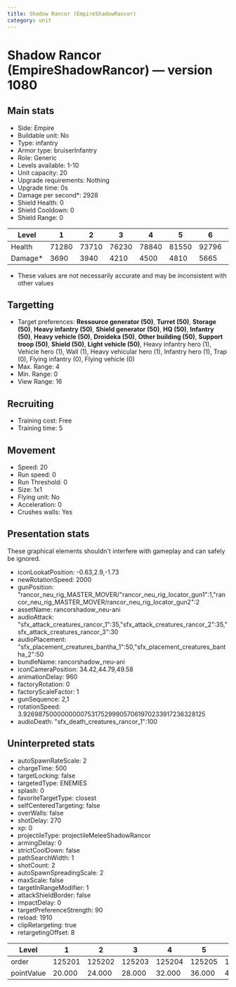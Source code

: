 ```yaml
---
title: Shadow Rancor (EmpireShadowRancor)
category: unit
---
```


# Shadow Rancor (EmpireShadowRancor) — version 1080

## Main stats

  * Side: Empire
  * Buildable unit: No
  * Type: infantry
  * Armor type: bruiserInfantry
  * Role: Generic
  * Levels available: 1-10
  * Unit capacity: 20
  * Upgrade requirements: Nothing
  * Upgrade time: 0s
  * Damage per second*: 2928
  * Shield Health: 0
  * Shield Cooldown: 0
  * Shield Range: 0

|Level  |1    |2    |3    |4    |5    |6    |7    |8     |9     |10    |
|-------|-----|-----|-----|-----|-----|-----|-----|------|------|------|
|Health |71280|73710|76230|78840|81550|92796|96008|108372|112152|117175|
|Damage*|3690 |3940 |4210 |4500 |4810 |5665 |6061 |7080  |7584  |8475  |

* These values are not necessarily accurate and may be inconsistent with other values

## Targetting

  * Target preferences: **Ressource generator (50)**, **Turret (50)**, **Storage (50)**, **Heavy infantry (50)**, **Shield generator (50)**, **HQ (50)**, **Infantry (50)**, **Heavy vehicle (50)**, **Droideka (50)**, **Other building (50)**, **Support troop (50)**, **Shield (50)**, **Light vehicle (50)**, Heavy infantry hero (1), Vehicle hero (1), Wall (1), Heavy vehicular hero (1), Infantry hero (1), Trap (0), Flying infantry (0), Flying vehicle (0)
  * Max. Range: 4
  * Min. Range: 0
  * View Range: 16

## Recruiting

  * Training cost: Free
  * Training time: 5

## Movement

  * Speed: 20
  * Run speed: 0
  * Run Threshold: 0
  * Size: 1x1
  * Flying unit: No
  * Acceleration: 0
  * Crushes walls: Yes

## Presentation stats

These graphical elements shouldn't interfere with gameplay and can safely be ignored.

  * iconLookatPosition: -0.63,2.9,-1.73
  * newRotationSpeed: 2000
  * gunPosition: "rancor_neu_rig_MASTER_MOVER/"rancor_neu_rig_locator_gun1":1,"rancor_neu_rig_MASTER_MOVER/rancor_neu_rig_locator_gun2":2
  * assetName: rancorshadow_neu-ani
  * audioAttack: "sfx_attack_creatures_rancor_1":35,"sfx_attack_creatures_rancor_2":35,"sfx_attack_creatures_rancor_3":30
  * audioPlacement: "sfx_placement_creatures_bantha_1":50,"sfx_placement_creatures_bantha_2":50
  * bundleName: rancorshadow_neu-ani
  * iconCameraPosition: 34.42,44.79,49.58
  * animationDelay: 960
  * factoryRotation: 0
  * factoryScaleFactor: 1
  * gunSequence: 2,1
  * rotationSpeed: 3.92698750000000007531752999057061970233917236328125
  * audioDeath: "sfx_death_creatures_rancor_1":100

## Uninterpreted stats

  * autoSpawnRateScale: 2
  * chargeTime: 500
  * targetLocking: false
  * targetedType: ENEMIES
  * splash: 0
  * favoriteTargetType: closest
  * selfCenteredTargeting: false
  * overWalls: false
  * shotDelay: 270
  * xp: 0
  * projectileType: projectileMeleeShadowRancor
  * armingDelay: 0
  * strictCoolDown: false
  * pathSearchWidth: 1
  * shotCount: 2
  * autoSpawnSpreadingScale: 2
  * maxScale: false
  * targetInRangeModifier: 1
  * attackShieldBorder: false
  * impactDelay: 0
  * targetPreferenceStrength: 90
  * reload: 1910
  * clipRetargeting: true
  * retargetingOffset: 8

|Level     |1     |2     |3     |4     |5     |6     |7     |8     |9     |10    |
|----------|------|------|------|------|------|------|------|------|------|------|
|order     |125201|125202|125203|125204|125205|125206|125207|125208|125209|125210|
|pointValue|20.000|24.000|28.000|32.000|36.000|40.000|44.000|48.000|52.000|60.000|

